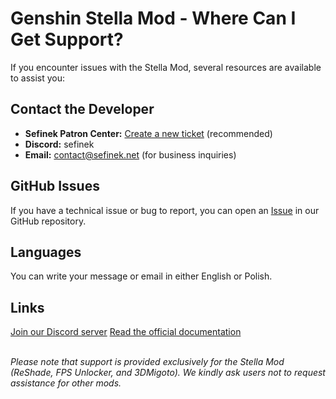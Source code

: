 [//]: # (Title: Genshin Stella Mod Support - How to Get Help)
[//]: # (Description: Find reliable support for Genshin Stella Mod, including help with ReShade, FPS Unlocker, and 3DMigoto. Contact the developer, report issues on GitHub, or join the community on Discord for assistance.)
[//]: # (Tags: Genshin Stella Mod support, Stella Mod help resources, ReShade troubleshooting, FPS Unlocker support, 3DMigoto help, contact Stella Mod developer, Sefinek support, GitHub Stella Mod issues, Discord Genshin Stella Mod, Stella Mod documentation)
[//]: # (Canonical: /genshin-stella-mod/docs?page=support)
[//]: # (Contributors: Sefinek)

# Genshin Stella Mod - Where Can I Get Support? <!-- {#support-overview} -->
If you encounter issues with the Stella Mod, several resources are available to assist you:

## Contact the Developer <!-- {#contact-developer} -->
- **Sefinek Patron Center:** [Create a new ticket](https://patrons.sefinek.net/tickets) (recommended)
- **Discord:** sefinek
- **Email:** [contact@sefinek.net](mailto:contact@sefinek.net) (for business inquiries)

## GitHub Issues <!-- {#report-issues} -->
If you have a technical issue or bug to report, you can open an [Issue](https://github.com/sefinek/Genshin-Impact-ReShade/issues/new) in our GitHub repository.

## Languages <!-- {#supported-languages} -->
You can write your message or email in either English or Polish.

## Links <!-- {#urls} -->
[Join our Discord server](https://discord.gg/Yj7fnafTXf)
[Read the official documentation](https://sefinek.net/genshin-stella-mod/docs)

<br>
<i>Please note that support is provided exclusively for the Stella Mod (ReShade, FPS Unlocker, and 3DMigoto). We kindly ask users not to request assistance for other mods.</i>